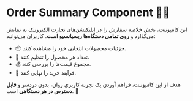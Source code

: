 
# Order Summary Component 🧾✨


این کامپوننت، بخش خلاصه سفارش را در اپلیکیشن‌های تجارت الکترونیک به نمایش می‌گذارد و **روی تمامی دستگاه‌ها ریسپانسیو است**. کاربران می‌توانند:
- 📦 جزئیات محصولات انتخابی خود را مشاهده کنند.
- 🔢 تعداد هر محصول را تنظیم کنند.
- 💰 مجموع قیمت‌ها را بررسی کنند.
- 🏁 فرآیند خرید را نهایی کنند.

هدف از این کامپوننت، فراهم آوردن یک تجربه کاربری روان، بدون دردسر و **قابل دسترس در هر دستگاهی** است. 🚀

